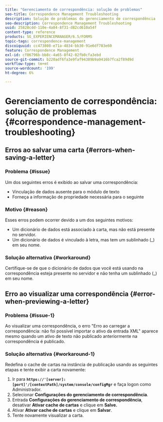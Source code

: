 ```yaml
---
title: "Gerenciamento de correspondência: solução de problemas"
seo-title: Correspondence Management Troubleshooting
description: Solução de problemas do gerenciamento de correspondência
seo-description: Correspondence Management Troubleshooting
uuid: 25828cdd-110e-4a84-8f31-d82cd610a54f
content-type: reference
products: SG_EXPERIENCEMANAGER/6.5/FORMS
topic-tags: correspondence-management
discoiquuid: cc473808-e71a-4834-bb30-91e6df783e60
feature: Correspondence Management
exl-id: cf06796b-bb8c-4a65-8f42-02fb0cfa3ebd
source-git-commit: b220adf6fa3e9faf94389b9a9416b7fca2f89d9d
workflow-type: tm+mt
source-wordcount: '199'
ht-degree: 6%

---
```


# Gerenciamento de correspondência: solução de problemas {#correspondence-management-troubleshooting}

## Erros ao salvar uma carta {#errors-when-saving-a-letter}

### Problema {#issue}

Um dos seguintes erros é exibido ao salvar uma correspondência:

* Vinculação de dados ausente para o módulo de texto
* Forneça a informação de propriedade necessária para o seguinte

### Motivo {#reason}

Esses erros podem ocorrer devido a um dos seguintes motivos:

* Um dicionário de dados está associado à carta, mas não está presente no servidor.
* Um dicionário de dados é vinculado à letra, mas tem um sublinhado (_) em seu nome.

### Solução alternativa {#workaround}

Certifique-se de que o dicionário de dados que você está usando na correspondência esteja presente no servidor e não tenha um sublinhado (_) em seu nome.

## Erro ao visualizar uma correspondência {#error-when-previewing-a-letter}

### Problema {#issue-1}

Ao visualizar uma correspondência, o erro &quot;Erro ao carregar a correspondência: não foi possível importar o ativo da entrada XML&quot; aparece mesmo quando um ativo de texto não publicado anteriormente na correspondência é publicado.

### Solução alternativa {#workaround-1}

Redefina o cache de cartas na instância de publicação usando as seguintes etapas e tente exibir a carta novamente:

1. Ir para **`https://'[server]:[port]'/[contextPath]/system/console/configMgr`** e faça logon como Administrador.
1. Selecionar **Configurações do gerenciamento de correspondência**.
1. Entrada **Configurações do gerenciamento de correspondência**, desativar **Ativar cache de cartas** e clique em **Salve.**
1. Ativar **Ativar cache de cartas** e clique em **Salvar**.
1. Tente novamente visualizar a carta.
